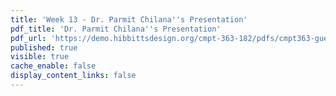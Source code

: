 ```yaml
---
title: 'Week 13 - Dr. Parmit Chilana''s Presentation'
pdf_title: 'Dr. Parmit Chilana''s Presentation'
pdf_url: 'https://demo.hibbittsdesign.org/cmpt-363-182/pdfs/cmpt363-guest-chilana.pdf'
published: true
visible: true
cache_enable: false
display_content_links: false
---
```

